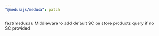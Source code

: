 ```yaml
---
"@medusajs/medusa": patch
---
```


feat(medusa): Middleware to add default SC on store products query if no SC provided
